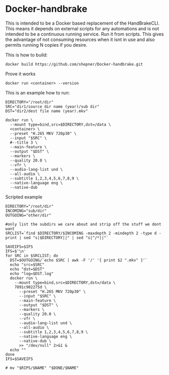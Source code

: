 # Docker-handbrake

This is intended to be a Docker based replacement of the HandBrakeCLI.  This means it depends on external scripts for any automations and is not intended to be a continuous running service.  Run it from scripts.  This gives the advantage of not consuming resources when it isnt in use and also permits running N copies if you desire.


This is how to build:

``` shell
docker build https://github.com/shepner/Docker-handbrake.git
```


Prove it works

``` shell
docker run <container> --version
```


This is an example how to run:

``` shell
DIRECTORY="/root/dir"
SRC="dir1/source dir name (year)/sub dir"
DST="dir2/dest file name (year).mkv"

docker run \
  --mount type=bind,src=$DIRECTORY,dst=/data \
  <container> \
  --preset "H.265 MKV 720p30" \
  --input "$SRC" \
  #--title 3 \
  --main-feature \
  --output "$DST" \
  --markers \
  --quality 20.0 \
  --vfr \
  --audio-lang-list und \
  --all-audio \
  --subtitle 1,2,3,4,5,6,7,8,9 \
  --native-language eng \
  --native-dub
```


Scripted example

``` shell
DIRECTORY="/root/dir"
INCOMING="sub/dir"
OUTGOING="other/dir"

#only list the subdirs we care about and strip off the stuff we dont want
SRCLIST=`find $DIRECTORY/$INCOMING -maxdepth 2 -mindepth 2 -type d -print | sed "s|$DIRECTORY||" | sed "s|^/*||"`

SAVEIFS=$IFS
IFS=$'\n'
for SRC in $SRCLIST; do
  DST=$OUTGOING/`echo $SRC | awk -F '/' '{ print $2 ".mkv" }'`
  echo "src=$SRC"
  echo "dst=$DST"
  echo "log=$DST.log"
  docker run \
    --mount type=bind,src=$DIRECTORY,dst=/data \
    7891c902275d \
      --preset "H.265 MKV 720p30" \
      --input "$SRC" \
      --main-feature \
      --output "$DST" \
      --markers \
      --quality 20.0 \
      --vfr \
      --audio-lang-list und \
      --all-audio \
      --subtitle 1,2,3,4,5,6,7,8,9 \
      --native-language eng \
      --native-dub \
      >> "/dev/null" 2>&1 &
  echo ""
done
IFS=$SAVEIFS

# mv "$RIPS/$NAME" "$DONE/$NAME"
```
